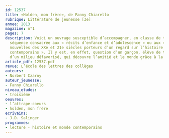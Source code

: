 ```yaml
---
id: 12537
title: «Holden, mon frère», de Fanny Chiarello
rubrique: Littérature de jeunesse [3e]
annee: 2013
magazine: n°1
pages: 7
description: Voici un ouvrage susceptible d’accompagner, en classe de troisième, une
  séquence consacrée aux « récits d’enfance et d’adolescence » ou aux « romans et
  nouvelles des XXe et 21e siècles porteurs d’un regard sur l’histoire et le monde
  contemporains ». Il y est, en effet, question d’un garçon, élève de troisième, issu
  d’un milieu défavorisé, qui découvre l’amitié et le monde grâce à la lecture.
article_pdf: 12537.pdf
revue: L’école des lettres des collèges
auteurs:
- Norbert Czarny
auteur_jeunesse:
- Fanny Chiarello
niveau_etudes:
- troisième
oeuvres:
- l’attrape-coeurs
- holden, mon frère
ecrivains:
- J.D. Salinger
programmes:
- lecture - histoire et monde contemporains
---
```

